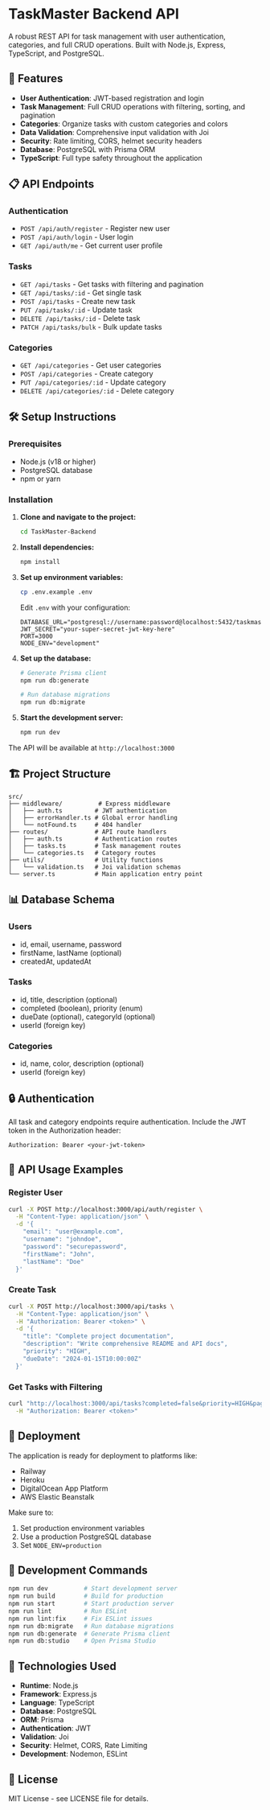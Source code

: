 # TaskMaster Backend API

A robust REST API for task management with user authentication, categories, and full CRUD operations. Built with Node.js, Express, TypeScript, and PostgreSQL.

## 🚀 Features

- **User Authentication**: JWT-based registration and login
- **Task Management**: Full CRUD operations with filtering, sorting, and pagination
- **Categories**: Organize tasks with custom categories and colors
- **Data Validation**: Comprehensive input validation with Joi
- **Security**: Rate limiting, CORS, helmet security headers
- **Database**: PostgreSQL with Prisma ORM
- **TypeScript**: Full type safety throughout the application

## 📋 API Endpoints

### Authentication
- `POST /api/auth/register` - Register new user
- `POST /api/auth/login` - User login
- `GET /api/auth/me` - Get current user profile

### Tasks
- `GET /api/tasks` - Get tasks with filtering and pagination
- `GET /api/tasks/:id` - Get single task
- `POST /api/tasks` - Create new task
- `PUT /api/tasks/:id` - Update task
- `DELETE /api/tasks/:id` - Delete task
- `PATCH /api/tasks/bulk` - Bulk update tasks

### Categories
- `GET /api/categories` - Get user categories
- `POST /api/categories` - Create category
- `PUT /api/categories/:id` - Update category
- `DELETE /api/categories/:id` - Delete category

## 🛠️ Setup Instructions

### Prerequisites
- Node.js (v18 or higher)
- PostgreSQL database
- npm or yarn

### Installation

1. **Clone and navigate to the project:**
   ```bash
   cd TaskMaster-Backend
   ```

2. **Install dependencies:**
   ```bash
   npm install
   ```

3. **Set up environment variables:**
   ```bash
   cp .env.example .env
   ```
   
   Edit `.env` with your configuration:
   ```env
   DATABASE_URL="postgresql://username:password@localhost:5432/taskmaster_db"
   JWT_SECRET="your-super-secret-jwt-key-here"
   PORT=3000
   NODE_ENV="development"
   ```

4. **Set up the database:**
   ```bash
   # Generate Prisma client
   npm run db:generate
   
   # Run database migrations
   npm run db:migrate
   ```

5. **Start the development server:**
   ```bash
   npm run dev
   ```

The API will be available at `http://localhost:3000`

## 🏗️ Project Structure

```
src/
├── middleware/          # Express middleware
│   ├── auth.ts         # JWT authentication
│   ├── errorHandler.ts # Global error handling
│   └── notFound.ts     # 404 handler
├── routes/             # API route handlers
│   ├── auth.ts         # Authentication routes
│   ├── tasks.ts        # Task management routes
│   └── categories.ts   # Category routes
├── utils/              # Utility functions
│   └── validation.ts   # Joi validation schemas
└── server.ts           # Main application entry point
```

## 📊 Database Schema

### Users
- id, email, username, password
- firstName, lastName (optional)
- createdAt, updatedAt

### Tasks
- id, title, description (optional)
- completed (boolean), priority (enum)
- dueDate (optional), categoryId (optional)
- userId (foreign key)

### Categories
- id, name, color, description (optional)
- userId (foreign key)

## 🔒 Authentication

All task and category endpoints require authentication. Include the JWT token in the Authorization header:

```
Authorization: Bearer <your-jwt-token>
```

## 📝 API Usage Examples

### Register User
```bash
curl -X POST http://localhost:3000/api/auth/register \
  -H "Content-Type: application/json" \
  -d '{
    "email": "user@example.com",
    "username": "johndoe",
    "password": "securepassword",
    "firstName": "John",
    "lastName": "Doe"
  }'
```

### Create Task
```bash
curl -X POST http://localhost:3000/api/tasks \
  -H "Content-Type: application/json" \
  -H "Authorization: Bearer <token>" \
  -d '{
    "title": "Complete project documentation",
    "description": "Write comprehensive README and API docs",
    "priority": "HIGH",
    "dueDate": "2024-01-15T10:00:00Z"
  }'
```

### Get Tasks with Filtering
```bash
curl "http://localhost:3000/api/tasks?completed=false&priority=HIGH&page=1&limit=10" \
  -H "Authorization: Bearer <token>"
```

## 🚀 Deployment

The application is ready for deployment to platforms like:
- Railway
- Heroku
- DigitalOcean App Platform
- AWS Elastic Beanstalk

Make sure to:
1. Set production environment variables
2. Use a production PostgreSQL database
3. Set `NODE_ENV=production`

## 🧪 Development Commands

```bash
npm run dev          # Start development server
npm run build        # Build for production
npm run start        # Start production server
npm run lint         # Run ESLint
npm run lint:fix     # Fix ESLint issues
npm run db:migrate   # Run database migrations
npm run db:generate  # Generate Prisma client
npm run db:studio    # Open Prisma Studio
```

## 🔧 Technologies Used

- **Runtime**: Node.js
- **Framework**: Express.js
- **Language**: TypeScript
- **Database**: PostgreSQL
- **ORM**: Prisma
- **Authentication**: JWT
- **Validation**: Joi
- **Security**: Helmet, CORS, Rate Limiting
- **Development**: Nodemon, ESLint

## 📄 License

MIT License - see LICENSE file for details.
